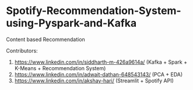 # Spotify-Recommendation-System-using-Pyspark-and-Kafka
Content based Recommendation

Contributors:

1. https://www.linkedin.com/in/siddharth-m-426a9614a/ (Kafka + Spark + K-Means + Recommendation System)
2. https://www.linkedin.com/in/adwait-dathan-648543143/ (PCA + EDA)
3. https://www.linkedin.com/in/akshay-hari/ (Streamlit + Spotify API)
